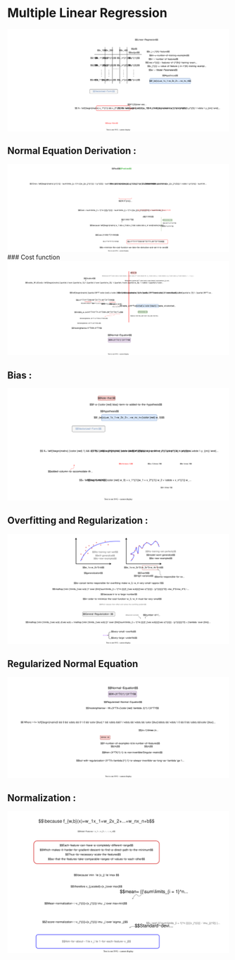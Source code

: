 # Multiple Linear Regression 
<img src="images/regurzation.svg">

## Normal Equation Derivation :
<img src="images/minimize.svg">
### Cost function
<img src="images/reguralilambda.svg">

## Bias :

<img src="images/bias.svg">

## Overfitting and Regularization :

<img src="images/overfit.svg">

## Regularized Normal Equation

<img src="images/normregular.svg">

## Normalization : 
<img src="images/feature~scaling.svg">

